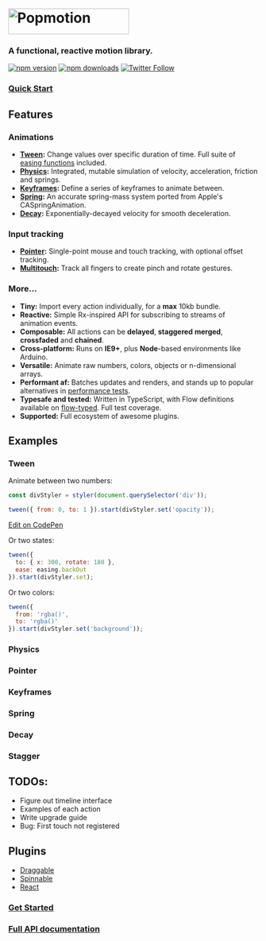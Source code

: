 # <a href="https://popmotion.io"><img src="https://cloud.githubusercontent.com/assets/7850794/21642571/1910a15e-d27b-11e6-84c7-19e88e207c14.png" height="52" width="243" alt="Popmotion" /></a>

### A **functional**, **reactive** motion library.

[![npm version](https://img.shields.io/npm/v/popmotion.svg?style=flat-square)](https://www.npmjs.com/package/popmotion)
[![npm downloads](https://img.shields.io/npm/dm/popmotion.svg?style=flat-square)](https://www.npmjs.com/package/popmotion)
[![Twitter Follow](https://img.shields.io/twitter/follow/espadrine.svg?style=social&label=Follow)](http://twitter.com/popmotionjs)

### [Quick Start](https://popmotion.io/learn/get-started)

## Features

### Animations

- **[Tween](https://popmotion.io/api/tween):** Change values over specific duration of time. Full suite of [easing functions](https://popmotion.io/api/easing) included.
- **[Physics](https://popmotion.io/api/physics):** Integrated, mutable simulation of velocity, acceleration, friction and springs.
- **[Keyframes](https://popmotion.io/api/keyframes):** Define a series of keyframes to animate between.
- **[Spring](https://popmotion.io/api/spring):** An accurate spring-mass system ported from Apple's CASpringAnimation.
- **[Decay](https://popmotion.io/api/decay):** Exponentially-decayed velocity for smooth deceleration.

### Input tracking

- **[Pointer](https://popmotion.io/api/pointer):** Single-point mouse and touch tracking, with optional offset tracking.
- **[Multitouch](https://popmotion.io/api/touch):** Track all fingers to create pinch and rotate gestures.

### More...

- **Tiny:** Import every action individually, for a **max** 10kb bundle.
- **Reactive:** Simple Rx-inspired API for subscribing to streams of animation events.
- **Composable:** All actions can be **delayed**, **staggered** **merged**, **crossfaded** and **chained**.
- **Cross-platform:** Runs on **IE9+**, plus **Node**-based environments like Arduino.
- **Versatile:** Animate raw numbers, colors, objects or n-dimensional arrays.
- **Performant af:** Batches updates and renders, and stands up to popular alternatives in [performance tests](http://codepen.io/popmotion/pen/zNYXmR).
- **Typesafe and tested:** Written in TypeScript, with Flow definitions available on [flow-typed](https://github.com/flowtype/flow-typed). Full test coverage.
- **Supported:** Full ecosystem of awesome plugins.

## Examples

### Tween

Animate between two numbers:

```javascript
const divStyler = styler(document.querySelector('div'));

tween({ from: 0, to: 1 }).start(divStyler.set('opacity'));
```

[Edit on CodePen](https://codepen.io/popmotion/pen/WXOPWX?editors=0010)



Or two states:

```javascript
tween({
  to: { x: 300, rotate: 180 },
  ease: easing.backOut
}).start(divStyler.set);
```

Or two colors:

```javascript
tween({
  from: 'rgba()',
  to: 'rgba()'
}).start(divStyler.set('background'));
```

### Physics



### Pointer

### Keyframes

### Spring

### Decay

### Stagger

## TODOs:
- Figure out timeline interface
- Examples of each action
- Write upgrade guide
- Bug: First touch not registered

## Plugins
- [Draggable](/api/draggable)
- [Spinnable](/api/spinnable)
- [React](/api/react)

### [Get Started](https://popmotion.io/learn/get-started)
### [Full API documentation](https://popmotion.io/api)
